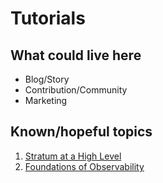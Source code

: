 # Tutorials

## What could live here
* Blog/Story
* Contribution/Community
* Marketing

## Known/hopeful topics
1. [Stratum at a High Level](./stratum-high-level.md)
1. [Foundations of Observability](./foundational-observables.md)